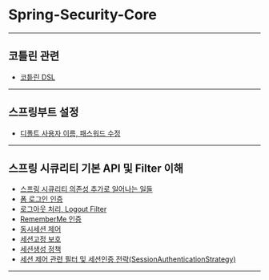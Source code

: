 # Spring-Security-Core

---

<h2 id="kotlin">코틀린 관련</h2>

- <a href="/note/코틀린 DSL.md" target="_blank">코틑린 DSL</a>

---

<h2 id="spring-boot-settings">스프링부트 설정</h2>

- <a href="/note/디폴트 사용자 이름, 패스워드 수정.md" target="_blank">디폴트 사용자 이름, 패스워드 수정</a>

---

<h2 id="api-filter">스프링 시큐리티 기본 API 및 Filter 이해</h2>

- <a href="/note/스프링 시큐리티 의존성 추가로 일어나는 일들.md" target="_blank">스프링 시큐리티 의존성 추가로 일어나는 일들</a>
- <a href="/note/폼 로그인 인증.md" target="_blank">폼 로그인 인증</a>
- <a href="/note/로그아웃 처리, Logout Filter.md" target="_blank">로그아웃 처리, Logout Filter</a>
- <a href="/note/RememberMe 인증.md" target="_blank">RememberMe 인증</a>
- <a href="/note/동시세션 제어.md" target="_blank">동시세션 제어</a>
- <a href="/note/세션고정 보호.md" target="_blank">세션고정 보호</a>
- <a href="/note/세션생성 정책.md" target="_blank">세션생성 정책</a>
- <a href="/note/세션 제어 관련 필터 및 세션인증 전략(SessionAuthenticationStrategy).md" target="_blank">세션 제어 관련 필터 및 세션인증 전략(SessionAuthenticationStrategy)</a>

---
